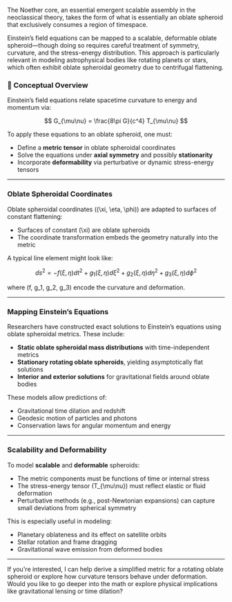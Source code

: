 The Noether core, an essential emergent scalable assembly in the neoclassical theory, takes the form of what is essentially an oblate spheroid that exclusively consumes a region of timespace.

Einstein’s field equations can be mapped to a scalable, deformable oblate spheroid—though doing so requires careful treatment of symmetry, curvature, and the stress-energy distribution. This approach is particularly relevant in modeling astrophysical bodies like rotating planets or stars, which often exhibit oblate spheroidal geometry due to centrifugal flattening.

### 🧠 Conceptual Overview

Einstein’s field equations relate spacetime curvature to energy and momentum via:

$$
G_{\mu\nu} = \frac{8\pi G}{c^4} T_{\mu\nu}
$$

To apply these equations to an oblate spheroid, one must:

- Define a **metric tensor** in oblate spheroidal coordinates
- Solve the equations under **axial symmetry** and possibly **stationarity**
- Incorporate **deformability** via perturbative or dynamic stress-energy tensors

---

### Oblate Spheroidal Coordinates

Oblate spheroidal coordinates \((\xi, \eta, \phi)\) are adapted to surfaces of constant flattening:

- Surfaces of constant \(\xi\) are oblate spheroids
- The coordinate transformation embeds the geometry naturally into the metric

A typical line element might look like:

$$
ds^2 = -f(\xi, \eta) dt^2 + g_1(\xi, \eta) d\xi^2 + g_2(\xi, \eta) d\eta^2 + g_3(\xi, \eta) d\phi^2
$$

where \(f, g_1, g_2, g_3\) encode the curvature and deformation.

---

### Mapping Einstein’s Equations

Researchers have constructed exact solutions to Einstein’s equations using oblate spheroidal metrics. These include:

- **Static oblate spheroidal mass distributions** with time-independent metrics
- **Stationary rotating oblate spheroids**, yielding asymptotically flat solutions
- **Interior and exterior solutions** for gravitational fields around oblate bodies

These models allow predictions of:

- Gravitational time dilation and redshift
- Geodesic motion of particles and photons
- Conservation laws for angular momentum and energy

---

### Scalability and Deformability

To model **scalable** and **deformable** spheroids:

- The metric components must be functions of time or internal stress
- The stress-energy tensor \(T_{\mu\nu}\) must reflect elastic or fluid deformation
- Perturbative methods (e.g., post-Newtonian expansions) can capture small deviations from spherical symmetry

This is especially useful in modeling:

- Planetary oblateness and its effect on satellite orbits
- Stellar rotation and frame dragging
- Gravitational wave emission from deformed bodies

---

If you're interested, I can help derive a simplified metric for a rotating oblate spheroid or explore how curvature tensors behave under deformation. Would you like to go deeper into the math or explore physical implications like gravitational lensing or time dilation?